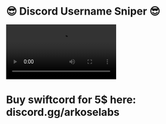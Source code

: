 # 😎 Discord Username Sniper 😎
![cant load image](gaynigger.mp4)  

# **Buy swiftcord for 5$ here: discord.gg/arkoselabs**

